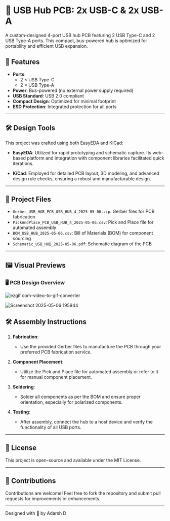 # 🦇 USB Hub PCB: 2x USB-C & 2x USB-A

A custom-designed 4-port USB hub PCB featuring 2 USB Type-C and 2 USB Type-A ports. This compact, bus-powered hub is optimized for portability and efficient USB expansion.

## 🔧 Features

- **Ports**:
  - 2 × USB Type-C
  - 2 × USB Type-A
- **Power**: Bus-powered (no external power supply required)
- **USB Standard**: USB 2.0 compliant
- **Compact Design**: Optimized for minimal footprint
- **ESD Protection**: Integrated protection for all ports

---

## 🛠️ Design Tools

This project was crafted using both EasyEDA and KiCad:

- **EasyEDA**: Utilized for rapid prototyping and schematic capture. Its web-based platform and integration with component libraries facilitated quick iterations.

- **KiCad**: Employed for detailed PCB layout, 3D modeling, and advanced design rule checks, ensuring a robust and manufacturable design.

---

## 📁 Project Files

- `Gerber_USB_HUB_PCB_USB_HUB_4_2025-05-06.zip`: Gerber files for PCB fabrication
- `PickAndPlace_PCB_USB_HUB_4_2025-05-06.csv`: Pick and Place file for automated assembly
- `BOM_USB_HUB_2025-05-06.csv`: Bill of Materials (BOM) for component sourcing
- `Schematic_USB_HUB_2025-05-06.pdf`: Schematic diagram of the PCB

---

## 🖼️ Visual Previews

### 🖥️ PCB Design Overview

![ezgif com-video-to-gif-converter](https://github.com/user-attachments/assets/acd837e2-19a2-40ff-b5b4-2487deb73ae0)


![Screenshot 2025-05-06 195944](https://github.com/user-attachments/assets/b3d035aa-5a28-46e6-9e67-8217fe648cd8)






## 🛠️ Assembly Instructions

1. **Fabrication**:
   - Use the provided Gerber files to manufacture the PCB through your preferred PCB fabrication service.

2. **Component Placement**:
   - Utilize the Pick and Place file for automated assembly or refer to it for manual component placement.

3. **Soldering**:
   - Solder all components as per the BOM and ensure proper orientation, especially for polarized components.

4. **Testing**:
   - After assembly, connect the hub to a host device and verify the functionality of all USB ports.

---

## 📜 License

This project is open-source and available under the MIT License.

---

## 🤝 Contributions

Contributions are welcome! Feel free to fork the repository and submit pull requests for improvements or enhancements.

---

Designed with 🖤 by Adarsh D 
